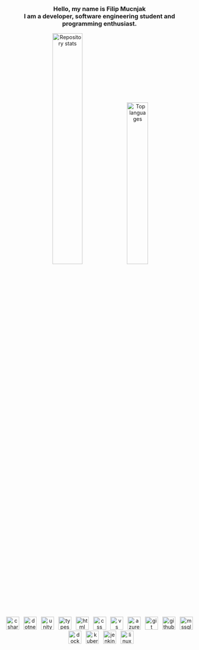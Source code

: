 <div align="center">
  <h3>Hello, my name is Filip Mucnjak </br> I am a developer, software engineering student and programming enthusiast.</h3>
</div>

<div align="center">
  <img src="https://github-readme-stats.vercel.app/api?username=mucnjakf&count_private=true&show_icons=true&theme=github_dark" alt="Repository stats" width="40%" />
  <img src="https://github-readme-stats.vercel.app/api/top-langs/?username=mucnjakf&layout=compact&theme=github_dark" alt="Top languages" width="33.5%" />
</div>

</br>

<div align="center">  
  <img src="https://cdn.jsdelivr.net/gh/devicons/devicon/icons/csharp/csharp-original.svg" alt="csharp" width="35" /> &nbsp;
  <img src="https://cdn.jsdelivr.net/gh/devicons/devicon/icons/dotnetcore/dotnetcore-original.svg" alt="dotnet core" width="35" /> &nbsp;    
  <img src="https://cdn.jsdelivr.net/gh/devicons/devicon/icons/unity/unity-original.svg" alt="unity" width="35" /> &nbsp;  
  <img src="https://cdn.jsdelivr.net/gh/devicons/devicon/icons/typescript/typescript-original.svg" alt="typescript" width="35" /> &nbsp;
  <img src="https://cdn.jsdelivr.net/gh/devicons/devicon/icons/html5/html5-original.svg" alt="html" width="35" /> &nbsp;
  <img src="https://cdn.jsdelivr.net/gh/devicons/devicon/icons/css3/css3-original.svg" alt="css" width="35" /> &nbsp;  
  <img src="https://cdn.jsdelivr.net/gh/devicons/devicon/icons/visualstudio/visualstudio-plain.svg" alt="vs" width="35" /> &nbsp;  
  <img src="https://cdn.jsdelivr.net/gh/devicons/devicon/icons/azure/azure-original.svg" alt="azure" width="35" /> &nbsp;    
  <img src="https://cdn.jsdelivr.net/gh/devicons/devicon/icons/git/git-original.svg" alt="git" width="35" /> &nbsp;
  <img src="https://cdn.jsdelivr.net/gh/devicons/devicon/icons/github/github-original.svg" alt="github" width="35" /> &nbsp;  
  <img src="https://cdn.jsdelivr.net/gh/devicons/devicon/icons/microsoftsqlserver/microsoftsqlserver-plain.svg" alt="mssqlserver" width="35" /> &nbsp;  
  <img src="https://cdn.jsdelivr.net/gh/devicons/devicon/icons/docker/docker-original.svg" alt="docker" width="35" /> &nbsp;
  <img src="https://cdn.jsdelivr.net/gh/devicons/devicon/icons/kubernetes/kubernetes-plain.svg" alt="kubernetes" width="35" /> &nbsp; 
  <img src="https://cdn.jsdelivr.net/gh/devicons/devicon/icons/jenkins/jenkins-original.svg" alt="jenkins" width="35" /> &nbsp;   
  <img src="https://cdn.jsdelivr.net/gh/devicons/devicon/icons/linux/linux-original.svg" alt="linux" width="35" />
</div>
